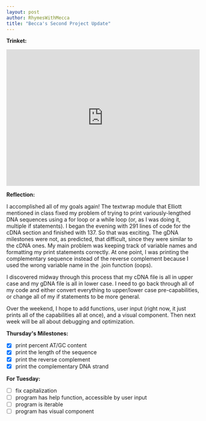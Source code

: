 ```yaml
---
layout: post
author: RhymesWithMecca
title: "Becca's Second Project Update"
---
```


**Trinket:**

<iframe src="https://trinket.io/embed/python3/c4ce5cc5fd" width="100%" height="356" frameborder="0" marginwidth="0" marginheight="0" allowfullscreen></iframe>

**Reflection:**

I accomplished all of my goals again!  The textwrap module that Elliott mentioned in class fixed my problem of trying to print variously-lengthed DNA sequences using a for loop or a while loop (or, as I was doing it, multiple if statements).  I began the evening with 291 lines of code for the cDNA section and finished with 137.  So that was exciting.  The gDNA milestones were not, as predicted, that difficult, since they were similar to the cDNA ones.  My main problem was keeping track of variable names and formatting my print statements correctly.  At one point, I was printing the complementary sequence instead of the reverse complement because I used the wrong variable name in the .join function (oops).

I discovered midway through this process that my cDNA file is all in upper case and my gDNA file is all in lower case.  I need to go back through all of my code and either convert everything to upper/lower case pre-capabilities, or change all of my if statements to be more general.

Over the weekend, I hope to add functions, user input (right now, it just prints all of the capabilities all at once), and a visual component.  Then next week will be all about debugging and optimization.

**Thursday's Milestones:**

- [x] print percent AT/GC content
- [x] print the length of the sequence
- [x] print the reverse complement
- [x] print the complementary DNA strand

**For Tuesday:**

- [ ] fix capitalization
- [ ] program has help function, accessible by user input
- [ ] program is iterable
- [ ] program has visual component
